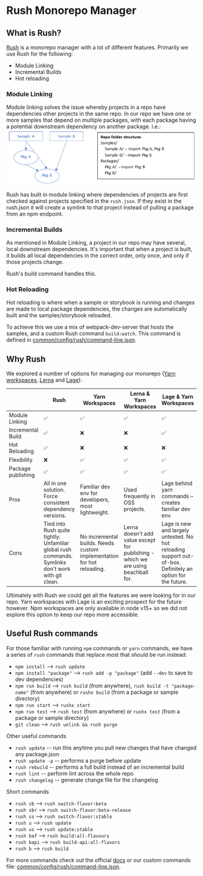 # Rush Monorepo Manager

## What is Rush?

[Rush](https://rushjs.io/pages/intro/welcome/) is a monorepo manager with a lot of different features. Primarily we use Rush for the following:

* Module Linking
* Incremental Builds
* Hot reloading

### Module Linking

Module linking solves the issue whereby projects in a repo have dependencies other projects in the same repo. In our repo we have one or more samples that depend on multiple packages, with each package having a potential downstream dependency on another package. i.e.:
![module linking](../images/module-linking.png)

Rush has built in module linking where dependencies of projects are first checked against projects specified in the `rush.json`. If they exist in the rush.json it will create a symlink to that project instead of pulling a package from an npm endpoint.

### Incremental Builds

As mentioned in Module Linking, a project in our repo may have several, local downstream dependencies. It's important that when a project is built, it builds all local dependencies in the correct order, only once, and only if those projects change.

Rush's build command handles this.

### Hot Reloading

Hot reloading is where when a sample or storybook is running and changes are made to local package dependencies, the changes are automatically built and the samples/storybook reloaded.

To achieve this we use a mix of webpack-dev-server that hosts the samples, and a custom Rush command `build:watch`. This command is defined in [common/config/rush/command-line.json](https://github.com/Azure/communication-ui-library/blob/main/common/config/rush/command-line.json).

## Why Rush

We explored a number of options for managing our monorepo ([Yarn workspaces](https://classic.yarnpkg.com/en/docs/workspaces/), [Lerna](https://lerna.js.org/) and [Lage](https://microsoft.github.io/lage/)):

 &nbsp;            | Rush   | Yarn Workspaces | Lerna & Yarn Workspaces | Lage & Yarn Workspaces |
 ----------------- | ------ | --------------- | --------------- | -------------- |
Module Linking     | ✅    |  ✅             | ✅             | ✅             |
Incremental Build  | ✅    |  ❌             | ❌             | ✅             |
Hot Reloading      | ✅    |  ❌             | ❌             | ❌             |
Flexibility        | ❌    |  ✅             | ✅             | ✅             |
Package publishing | ✅    |  ✅             | ✅             | ✅             |
Pros               | All in one solution. Force consistent dependency versions.| Familiar dev env for developers, most lightweight. | Used frequently in OSS projects. | Lage behind yarn commands – creates familiar dev env |
Cons               | Tied into Rush quite tightly. Unfamiliar global rush commands. Symlinks don't work with git clean. | No incremental builds. Needs custom implementation for hot reloading. | Lerna doesn't add value except for publishing - which we are using beachball for. | Lage is new and largely untested. No hot reloading support out-of-box. Definitely an option for the future.

Ultimately with Rush we could get all the features we were looking for in our repo. Yarn workspaces with Lage is an exciting prospect for the future however. Npm workspaces are only available in node v15+ so we did not explore this option to keep our repo more accessible.

## Useful Rush commands

For those familiar with running `npm` commands or `yarn` commands, we have a series of `rush` commands that replace most that should be run instead:

* `npm install` --> `rush update`
* `npm install "package"` --> `rush add -p "package"` (add `--dev` to save to dev dependencies)
* `npm run build` --> `rush build` (from anywhere), `rush build -t "package-name"` (from anywhere) or `rushx build` (from a package or sample directory)
* `npm run start` --> `rushx start`
* `npm run test` --> `rush test` (from anywhere) or `rushx test` (from a package or sample directory)
* `git clean` --> `rush unlink && rush purge`

Other useful commands

* `rush update` -- run this anytime you pull new changes that have changed any package.json
* `rush update -p` -- performs a purge before update
* `rush rebuild` -- performs a full build instead of an incremental build
* `rush lint` -- perform lint across the whole repo
* `rush changelog` -- generate change file for the changelog

Short commands

* `rush sb` --> `rush switch-flavor:beta`
* `rush sbr` --> `rush switch-flavor:beta-release`
* `rush ss` --> `rush switch-flavor:stable`
* `rush u` --> `rush update`
* `rush us` --> `rush update:stable`
* `rush baf` --> `rush build:all-flavours`
* `rush bapi` --> `rush build-api:all-flavors`
* `rush b` --> `rush build`

For more commands check out the official [docs](https://rushjs.io/pages/intro/welcome/) or our custom commands file: [common/config/rush/command-line.json](https://github.com/Azure/communication-ui-library/blob/main/common/config/rush/command-line.json).
